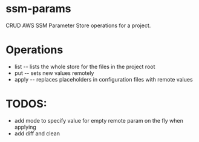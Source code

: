 # ssm-params

CRUD AWS SSM Parameter Store operations for a project.

# Operations

- list -- lists the whole store for the files in the project root
- put -- sets new values remotely
- apply -- replaces placeholders in configuration files with remote values

# TODOS:

- add mode to specify value for empty remote param on the fly when applying
- add diff and clean
